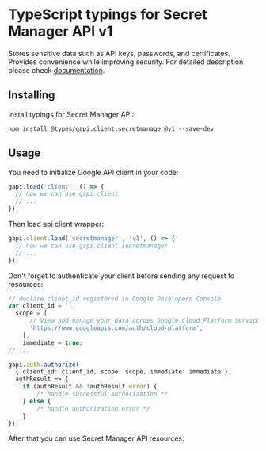 # TypeScript typings for Secret Manager API v1

Stores sensitive data such as API keys, passwords, and certificates. Provides convenience while improving security. 
For detailed description please check [documentation](https://cloud.google.com/secret-manager/).

## Installing

Install typings for Secret Manager API:

```
npm install @types/gapi.client.secretmanager@v1 --save-dev
```

## Usage

You need to initialize Google API client in your code:

```typescript
gapi.load('client', () => {
  // now we can use gapi.client
  // ...
});
```

Then load api client wrapper:

```typescript
gapi.client.load('secretmanager', 'v1', () => {
  // now we can use gapi.client.secretmanager
  // ...
});
```

Don't forget to authenticate your client before sending any request to resources:

```typescript
// declare client_id registered in Google Developers Console
var client_id = '',
  scope = [ 
      // View and manage your data across Google Cloud Platform services
      'https://www.googleapis.com/auth/cloud-platform',
    ],
    immediate = true;
// ...

gapi.auth.authorize(
  { client_id: client_id, scope: scope, immediate: immediate },
  authResult => {
    if (authResult && !authResult.error) {
        /* handle successful authorization */
    } else {
        /* handle authorization error */
    }
});
```

After that you can use Secret Manager API resources:

```typescript
```

